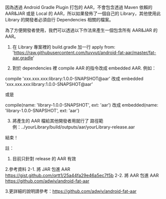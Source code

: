 
因為透過 Android Gradle Plugin 打包的 AAR，不會包含透過 Maven 依賴的 AAR&JAR 或是 Local 的 AAR，所以如果發佈了一個自己的 Library，其他使用此 Library 的開發者必須自行 Dependencies 相關的檔案。

為了方便開發者使用，我們可以透過以下作法來產生一個包含所有 AAR&JAR 的 AAR。

1. 在 Library 專案裡的 build.gradle 加一行
apply from: 'https://raw.githubusercontent.com/tuvvut/android-fat-aar/master/fat-aar.gradle'

2. 對於 dependencies 裡 compile AAR 的指令改成 embedded AAR.
例如：

compile 'xxx.xxx.xxx:library:1.0.0-SNAPSHOT@aar'
改成
embedded 'xxx.xxx.xxx:library:1.0.0-SNAPSHOT@aar'

或是

compile(name: 'library-1.0.0-SNAPSHOT', ext: 'aar')
改成
embedded(name: 'library-1.0.0-SNAPSHOT', ext: 'aar')

3. 將產生的 AAR 檔給其他開發者用就行了
路徑範例：../yourLibrary/build/outputs/aar/yourLibrary-release.aar

結束！

註：
1. 目前只針對 release 的 AAR 有效

2.參考資料
	2-1. 將 JAR 包進 AAR https://gist.github.com/qrtt1/25a44fa29e46a5ec7f5b
	2-2. 將 AAR 包進 AAR https://github.com/adwiv/android-fat-aar

3.更詳細的說明請參考：https://github.com/adwiv/android-fat-aar
